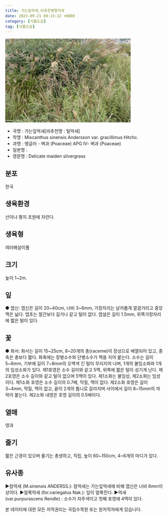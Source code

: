 ```yaml
---
title: 가는잎억새_비추천명털억새
date: 2023-09-21 00:15:22 +0800
category: [식물도감]
tag: [식물도감]
---
```




![가는잎억새[비추천명 : 털억새]](/assets/img/fileUpload/plants/basic/Poaceae/Miscanthus/P000006674/P000006674_202205_1_th2.jpg)
- 국명 : 가는잎억새[비추천명 : 털억새]
- 학명 : Miscanthus sinensis Andersson var. gracillimus Hitchc.
- 과명 : 앵글러 - 벼과 (Poaceae) APG Ⅳ- 벼과 (Poaceae)
- 일본명 : 
- 영문명 : Delicate maiden silvergrass


## 분포
한국
## 생육환경
산이나 평지 초원에 자란다.
## 생육형
여러해살이풀
## 크기
높이 1~2m.
## 잎
● 엽신: 엽신은 길이 20~40cm, 너비 3~6mm, 가장자리는 날카롭게 깔끔거리고 중앙맥은 넓다. 엽초는 절간보다 길거나 같고 털이 없다. 엽설은 길이 1.5mm, 위쪽가장자리에 짧은 털이 있다.
## 꽃
● 화서: 화서는 길이 15~25cm, 8~20개의 총(raceme)이 장상으로 배열되어 있고, 중축은 총보다 짧다. 화축에는 장병소수와 단병소수가 짝을 지어 붙는다. 소수는 길이 5~6mm, 기부에 길이 7~8mm의 오백색 긴 털이 무리지어 나며, 1개의 불임소화와 1개의 임성소화가 있다. 제1포영은 소수 길이와 같고 5맥, 위쪽에 짧은 털이 성기게 난다. 제2포영은 소수 길이와 같고 털이 없으며 5맥이 있다. 제1소화는 불임성, 제2소화는 임성이다. 제1소화 호영은 소수 길이의 0.7배, 막질, 맥이 없다. 제2소화 호영은 길이 3~4mm, 막질, 맥이 없고, 끝이 2개의 톱니로 갈라지며 사이에서 길이 8~15mm의 까락이 붙는다. 제2소화 내영은 호영 길이의 0.5배이다.
## 열매
영과
## 줄기
짧은 근경이 있으며 줄기는 총생하고, 직립, 높이 60~150cm, 4~6개의 마디가 있다.
## 유사종
▶참억새 (M.sinensis ANDERSS.): 참억새는 가는잎억새에 비해 엽신은 너비 6mm이상이다.
▶얼룩억새 (for.variegatus Nak.): 잎이 얼룩진다. 
▶억새 (var.purpurascens Rendle) : 소수가 자주색이고 첫째 포영에 4맥이 있다.






본 데이터에 대한 모든 저작권리는 국립수목원 또는 원저작자에게 있습니다.
